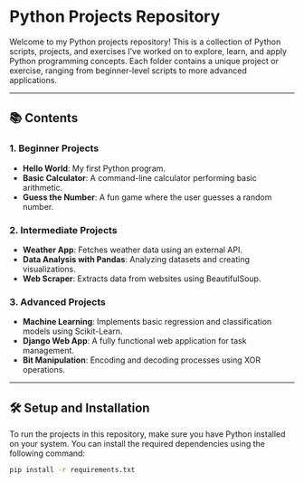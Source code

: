 # Python Projects Repository

Welcome to my Python projects repository! This is a collection of Python scripts, projects, and exercises I’ve worked on to explore, learn, and apply Python programming concepts. Each folder contains a unique project or exercise, ranging from beginner-level scripts to more advanced applications.

---

## 📚 **Contents**

### 1. **Beginner Projects**
   - **Hello World**: My first Python program.
   - **Basic Calculator**: A command-line calculator performing basic arithmetic.
   - **Guess the Number**: A fun game where the user guesses a random number.

### 2. **Intermediate Projects**
   - **Weather App**: Fetches weather data using an external API.
   - **Data Analysis with Pandas**: Analyzing datasets and creating visualizations.
   - **Web Scraper**: Extracts data from websites using BeautifulSoup.

### 3. **Advanced Projects**
   - **Machine Learning**: Implements basic regression and classification models using Scikit-Learn.
   - **Django Web App**: A fully functional web application for task management.
   - **Bit Manipulation**: Encoding and decoding processes using XOR operations.

---

## 🛠️ **Setup and Installation**

To run the projects in this repository, make sure you have Python installed on your system. You can install the required dependencies using the following command:

```bash
pip install -r requirements.txt
